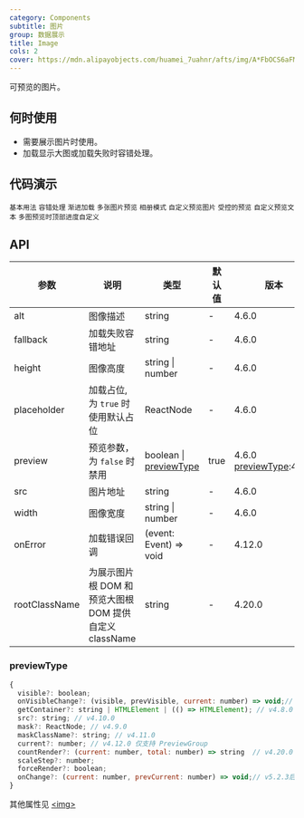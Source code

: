 ```yaml
---
category: Components
subtitle: 图片
group: 数据展示
title: Image
cols: 2
cover: https://mdn.alipayobjects.com/huamei_7uahnr/afts/img/A*FbOCS6aFMeUAAAAAAAAAAAAADrJ8AQ/original
---
```


可预览的图片。

## 何时使用

- 需要展示图片时使用。
- 加载显示大图或加载失败时容错处理。

## 代码演示

<!-- prettier-ignore -->
<code src="./demo/basic.tsx">基本用法</code>
<code src="./demo/fallback.tsx">容错处理</code>
<code src="./demo/placeholder.tsx">渐进加载</code>
<code src="./demo/preview-group.tsx">多张图片预览</code>
<code src="./demo/preview-group-visible.tsx">相册模式</code>
<code src="./demo/previewSrc.tsx">自定义预览图片</code>
<code src="./demo/controlled-preview.tsx">受控的预览</code>
<code src="./demo/preview-mask.tsx" debug>自定义预览文本</code>
<code src="./demo/preview-group-top-progress.tsx" debug>多图预览时顶部进度自定义</code>

## API

| 参数 | 说明 | 类型 | 默认值 | 版本 |
| --- | --- | --- | --- | --- |
| alt | 图像描述 | string | - | 4.6.0 |
| fallback | 加载失败容错地址 | string | - | 4.6.0 |
| height | 图像高度 | string \| number | - | 4.6.0 |
| placeholder | 加载占位, 为 `true` 时使用默认占位 | ReactNode | - | 4.6.0 |
| preview | 预览参数，为 `false` 时禁用 | boolean \| [previewType](#previewtype) | true | 4.6.0 [previewType](#previewtype):4.7.0 |
| src | 图片地址 | string | - | 4.6.0 |
| width | 图像宽度 | string \| number | - | 4.6.0 |
| onError | 加载错误回调 | (event: Event) => void | - | 4.12.0 |
| rootClassName | 为展示图片根 DOM 和预览大图根 DOM 提供自定义 className | string | - | 4.20.0 |

### previewType

```js
{
  visible?: boolean;
  onVisibleChange?: (visible, prevVisible, current: number) => void;// current 参数v5.2.3后支持
  getContainer?: string | HTMLElement | (() => HTMLElement); // v4.8.0
  src?: string; // v4.10.0
  mask?: ReactNode; // v4.9.0
  maskClassName?: string; // v4.11.0
  current?: number; // v4.12.0 仅支持 PreviewGroup
  countRender?: (current: number, total: number) => string  // v4.20.0 仅支持 PreviewGroup
  scaleStep?: number;
  forceRender?: boolean;
  onChange?: (current: number, prevCurrent: number) => void;// v5.2.3后支持
}
```

其他属性见 [&lt;img>](https://developer.mozilla.org/en-US/docs/Web/HTML/Element/img#Attributes)
